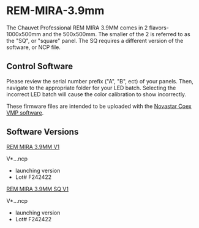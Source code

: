 # REM-MIRA-3.9mm

The Chauvet Professional REM MIRA 3.9MM comes in 2 flavors-1000x500mm and the 500x500mm. The smaller of the 2 is referred to as the "SQ", or "square" panel. The SQ requires a different version of the software, or NCP file.

## Control Software

Please review the serial number prefix ("A", "B", ect) of your panels. Then, navigate to the appropriate folder for your LED batch. Selecting the incorrect LED batch will cause the color calibration to show incorrectly.

These firmware files are intended to be uploaded with the [Novastar Coex VMP software](https://www.novastar.tech/downloads/).

## Software Versions

[REM MIRA 3.9MM V1](https://github.com/Chauvet-Pro/REM-MIRA3.9MM/raw/refs/heads/main/NCP_FILES/Chauvet%20Professional_REMMIRA39MM%20LOT%23%20F242422%20V1.00.01.ncp)

V*.*.*.ncp
- launching version
- Lot# F242422


[REM MIRA 3.9MM SQ V1](https://github.com/videowallqc-chauvetlighting/REM-MIRA3.9MM/blob/2ebe6032fdd74822686a6858201f3bd4795899f6/NCP_FILES/Chauvet%20Professional_REMMIRA39MMSQ_V1.00.01.ncp)

V*.*.*.ncp
- launching version
- Lot# F242422
